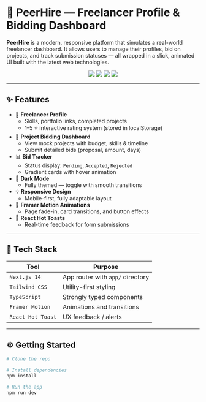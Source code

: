 # 🚀 PeerHire — Freelancer Profile & Bidding Dashboard

**PeerHire** is a modern, responsive platform that simulates a real-world freelancer dashboard. It allows users to manage their profiles, bid on projects, and track submission statuses — all wrapped in a slick, animated UI built with the latest web technologies.

<div align="center">
  <img src="https://img.shields.io/badge/Next.js-14-blue" />
  <img src="https://img.shields.io/badge/TailwindCSS-v4-38bdf8" />
  <img src="https://img.shields.io/badge/TypeScript-%230074c1" />
  <img src="https://img.shields.io/badge/FramerMotion-%23e26ee5" />
</div>

---

## ✨ Features

- 🎯 **Freelancer Profile**
  - Skills, portfolio links, completed projects
  - 1–5 ⭐ interactive rating system (stored in localStorage)
- 📁 **Project Bidding Dashboard**
  - View mock projects with budget, skills & timeline
  - Submit detailed bids (proposal, amount, days)
- 📊 **Bid Tracker**
  - Status display: `Pending`, `Accepted`, `Rejected`
  - Gradient cards with hover animation
- 🌙 **Dark Mode**
  - Fully themed — toggle with smooth transitions
- 💡 **Responsive Design**
  - Mobile-first, fully adaptable layout
- 🧈 **Framer Motion Animations**
  - Page fade-in, card transitions, and button effects
- 🔔 **React Hot Toasts**
  - Real-time feedback for form submissions

---

## 🔧 Tech Stack

| Tool              | Purpose                          |
| ----------------- | -------------------------------- |
| `Next.js 14`      | App router with `app/` directory |
| `Tailwind CSS`    | Utility-first styling            |
| `TypeScript`      | Strongly typed components        |
| `Framer Motion`   | Animations and transitions       |
| `React Hot Toast` | UX feedback / alerts             |

---

## ⚙️ Getting Started

```bash
# Clone the repo

# Install dependencies
npm install

# Run the app
npm run dev


```
